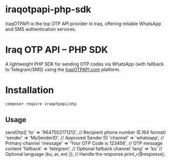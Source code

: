 # iraqotpapi-php-sdk
IraqOTPAPI is the top OTP API provider in Iraq, offering reliable WhatsApp and SMS authentication services.

# Iraq OTP API – PHP SDK

A lightweight PHP SDK for sending OTP codes via WhatsApp (with fallback to Telegram/SMS) using the [IraqOTPAPI.com](https://iraqotpapi.com) platform.

# Installation

```bash
composer require iraqotpapi/otp
```

## Usage
<?php

require 'vendor/autoload.php';

use IraqOTPAPI\otp\OtpClient;

// Initialize the client with your API key
$client = new OtpClient('YOUR_API_KEY');

// Send an OTP message
$response = $client->sendOtp([
    'to'       => '9647502171212',               // Recipient phone number (E.164 format)
    'sender'   => 'MySenderID',                  // Approved Sender ID
    'channel'  => 'whatsapp',                    // Primary channel
    'message'  => 'Your OTP Code is 123456',     // OTP message content
    'fallback' => 'telegram',                    // Optional fallback channel
    'lang'     => 'ku'                           // Optional language (ku, ar, en)
]);

// Handle the response
print_r($response);
